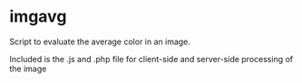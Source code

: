 imgavg
======

Script to evaluate the average color in an image.

Included is the .js and .php file for client-side and server-side processing of the image
